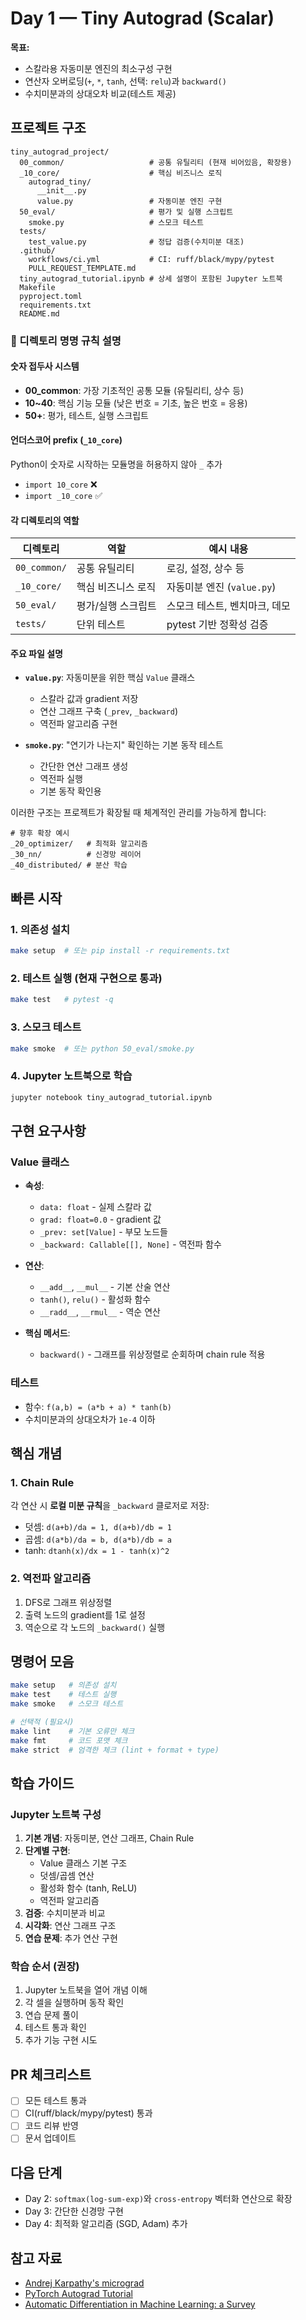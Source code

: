 # Day 1 — Tiny Autograd (Scalar)

**목표:**
- 스칼라용 자동미분 엔진의 최소구성 구현
- 연산자 오버로딩(`+`, `*`, `tanh`, 선택: `relu`)과 `backward()`
- 수치미분과의 상대오차 비교(테스트 제공)

## 프로젝트 구조

```
tiny_autograd_project/
  00_common/                   # 공통 유틸리티 (현재 비어있음, 확장용)
  _10_core/                    # 핵심 비즈니스 로직
    autograd_tiny/
      __init__.py
      value.py                 # 자동미분 엔진 구현
  50_eval/                     # 평가 및 실행 스크립트
    smoke.py                   # 스모크 테스트
  tests/
    test_value.py              # 정답 검증(수치미분 대조)
  .github/
    workflows/ci.yml           # CI: ruff/black/mypy/pytest
    PULL_REQUEST_TEMPLATE.md
  tiny_autograd_tutorial.ipynb # 상세 설명이 포함된 Jupyter 노트북
  Makefile
  pyproject.toml
  requirements.txt
  README.md
```

### 📁 디렉토리 명명 규칙 설명

#### **숫자 접두사 시스템**
- **00_common**: 가장 기초적인 공통 모듈 (유틸리티, 상수 등)
- **10~40**: 핵심 기능 모듈 (낮은 번호 = 기초, 높은 번호 = 응용)
- **50+**: 평가, 테스트, 실행 스크립트

#### **언더스코어 prefix (`_10_core`)**
Python이 숫자로 시작하는 모듈명을 허용하지 않아 `_` 추가
- `import 10_core` ❌ 
- `import _10_core` ✅

#### **각 디렉토리의 역할**

| 디렉토리 | 역할 | 예시 내용 |
|---------|------|----------|
| `00_common/` | 공통 유틸리티 | 로깅, 설정, 상수 등 |
| `_10_core/` | 핵심 비즈니스 로직 | 자동미분 엔진 (`value.py`) |
| `50_eval/` | 평가/실행 스크립트 | 스모크 테스트, 벤치마크, 데모 |
| `tests/` | 단위 테스트 | pytest 기반 정확성 검증 |

#### **주요 파일 설명**

- **`value.py`**: 자동미분을 위한 핵심 `Value` 클래스
  - 스칼라 값과 gradient 저장
  - 연산 그래프 구축 (`_prev`, `_backward`)
  - 역전파 알고리즘 구현

- **`smoke.py`**: "연기가 나는지" 확인하는 기본 동작 테스트
  - 간단한 연산 그래프 생성
  - 역전파 실행
  - 기본 동작 확인용

이러한 구조는 프로젝트가 확장될 때 체계적인 관리를 가능하게 합니다:
```
# 향후 확장 예시
_20_optimizer/   # 최적화 알고리즘
_30_nn/          # 신경망 레이어
_40_distributed/ # 분산 학습
```

## 빠른 시작

### 1. 의존성 설치
```bash
make setup  # 또는 pip install -r requirements.txt
```

### 2. 테스트 실행 (현재 구현으로 통과)
```bash
make test   # pytest -q
```

### 3. 스모크 테스트
```bash
make smoke  # 또는 python 50_eval/smoke.py
```

### 4. Jupyter 노트북으로 학습
```bash
jupyter notebook tiny_autograd_tutorial.ipynb
```

## 구현 요구사항

### Value 클래스
- **속성**: 
  - `data: float` - 실제 스칼라 값
  - `grad: float=0.0` - gradient 값
  - `_prev: set[Value]` - 부모 노드들
  - `_backward: Callable[[], None]` - 역전파 함수

- **연산**: 
  - `__add__`, `__mul__` - 기본 산술 연산
  - `tanh()`, `relu()` - 활성화 함수
  - `__radd__`, `__rmul__` - 역순 연산

- **핵심 메서드**:
  - `backward()` - 그래프를 위상정렬로 순회하며 chain rule 적용

### 테스트
- 함수: `f(a,b) = (a*b + a) * tanh(b)`
- 수치미분과의 상대오차가 `1e-4` 이하

## 핵심 개념

### 1. Chain Rule
각 연산 시 **로컬 미분 규칙**을 `_backward` 클로저로 저장:
- 덧셈: `d(a+b)/da = 1, d(a+b)/db = 1`
- 곱셈: `d(a*b)/da = b, d(a*b)/db = a`
- tanh: `dtanh(x)/dx = 1 - tanh(x)^2`

### 2. 역전파 알고리즘
1. DFS로 그래프 위상정렬
2. 출력 노드의 gradient를 1로 설정
3. 역순으로 각 노드의 `_backward()` 실행

## 명령어 모음

```bash
make setup   # 의존성 설치
make test    # 테스트 실행
make smoke   # 스모크 테스트

# 선택적 (필요시)
make lint    # 기본 오류만 체크
make fmt     # 코드 포맷 체크
make strict  # 엄격한 체크 (lint + format + type)
```

## 학습 가이드

### Jupyter 노트북 구성
1. **기본 개념**: 자동미분, 연산 그래프, Chain Rule
2. **단계별 구현**: 
   - Value 클래스 기본 구조
   - 덧셈/곱셈 연산
   - 활성화 함수 (tanh, ReLU)
   - 역전파 알고리즘
3. **검증**: 수치미분과 비교
4. **시각화**: 연산 그래프 구조
5. **연습 문제**: 추가 연산 구현

### 학습 순서 (권장)
1. Jupyter 노트북을 열어 개념 이해
2. 각 셀을 실행하며 동작 확인
3. 연습 문제 풀이
4. 테스트 통과 확인
5. 추가 기능 구현 시도

## PR 체크리스트

- [ ] 모든 테스트 통과
- [ ] CI(ruff/black/mypy/pytest) 통과
- [ ] 코드 리뷰 반영
- [ ] 문서 업데이트

## 다음 단계

- Day 2: `softmax(log-sum-exp)`와 `cross-entropy` 벡터화 연산으로 확장
- Day 3: 간단한 신경망 구현
- Day 4: 최적화 알고리즘 (SGD, Adam) 추가

## 참고 자료

- [Andrej Karpathy's micrograd](https://github.com/karpathy/micrograd)
- [PyTorch Autograd Tutorial](https://pytorch.org/tutorials/beginner/blitz/autograd_tutorial.html)
- [Automatic Differentiation in Machine Learning: a Survey](https://arxiv.org/abs/1502.05767)